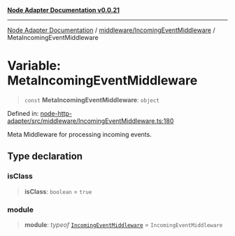 [**Node Adapter Documentation v0.0.21**](../../../README.md)

***

[Node Adapter Documentation](../../../modules.md) / [middleware/IncomingEventMiddleware](../README.md) / MetaIncomingEventMiddleware

# Variable: MetaIncomingEventMiddleware

> `const` **MetaIncomingEventMiddleware**: `object`

Defined in: [node-http-adapter/src/middleware/IncomingEventMiddleware.ts:180](https://github.com/stonemjs/node-http-adapter/blob/a82d44fdef9d2985fec1e632575aee7065c1c3af/src/middleware/IncomingEventMiddleware.ts#L180)

Meta Middleware for processing incoming events.

## Type declaration

### isClass

> **isClass**: `boolean` = `true`

### module

> **module**: *typeof* [`IncomingEventMiddleware`](../classes/IncomingEventMiddleware.md) = `IncomingEventMiddleware`
